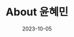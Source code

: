 ---
title: "About 윤혜민"
date: 2023-10-05
type: landing

design:
  spacing: "1rem"

sections:
  - block: features
    content:
      title: "About 윤혜민"
      text: |
        안녕하세요! 저는 전북대학교에서 정치외교학과와 IT정보공학과를 복수전공하고 있는 윤혜민입니다. 학업과 함께 다양한 프로젝트를 통해 개발에 관심을 가지고 성장해가고 있습니다.

        2024년 1학기 데이터베이스 수업을 수강한 후 7월 빅데이터 직무부트캠프를 수강하고 데이터베이스를 자세히 다루는 실습을 하면서 DBA의 꿈을 갖게 되었습니다. ERD, MongoDB, RDBMS, NoSQL 등 꾸준히 공부하고자 합니다.

        현재는 웹서비스설계, 데이터통신, C++프로그래밍, 이산수학, 컴퓨터공학총론을 수강 중입니다.

  # Biography section
  - block: 
    content:
      text: |
          <div class="container">
          <div class="profile-header">
          <img src="/avatar.jpg" alt="윤혜민 사진" class="profile-img">
          <h1>윤혜민</h1>
          <p>대학생, 전북대학교 정치외교학과, IT정보공학과(복수전공)</p>

          <h2 class="section-title">관심분야</h2>
          <ul class="info-list">
          <li>인공지능 (AI)</li>
          <li>클라우드</li>
          <li>컨텐츠 (Contents)</li>
          <li>개발 (Development & Deploy)</li>
          </ul>

          <h2 class="section-title">학위</h2>
          <ul class="info-list">
          <li>B.S. in 정치외교학과,IT정보공학과 2021~ (전북대학교)</li>
          </ul>

          </div>
          
---